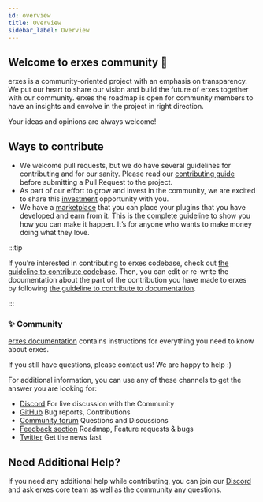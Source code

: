 ```yaml
---
id: overview
title: Overview
sidebar_label: Overview
---
```


## Welcome to erxes community 👋 

erxes is a community-oriented project with an emphasis on transparency. We put our heart to share our vision and build the future of erxes together with our community. erxes the roadmap is open for community members to have an insights and envolve in the project in right direction. 

Your ideas and opinions are always welcome! 

## Ways to contribute

- We welcome pull requests, but we do have several guidelines for contributing and for our sanity. Please read our <a href="https://www.erxes.org/getting-started/contributing-guide" target="_blank" >contributing guide</a> before submitting a Pull Request to the project.
- As part of our effort to grow and invest in the community, we are excited to share this <a href="https://erxes.io/invest" target="_blank">investment</a> opportunity with you. 
- We have a <a href="https://erxes.io/marketplace" target="_blank">marketplace</a> that you can place your plugins that you have developed and earn from it. This is <a href="https://www.erxes.org/overview/deployment-overview" target="_blank">the complete guideline</a> to show you how you can make it happen. It’s for anyone who wants to make money doing what they love.


:::tip

If you’re interested in contributing to erxes codebase, check out <a href="https://www.erxes.org/contribute/contribute-to-codebase" target="_blank">the guideline to contribute codebase</a>. Then, you can edit or re-write the documentation about the part of the contribution you have made to erxes by following <a href="https://www.erxes.org/contribute/contribute-to-documentation" target="_blank">the guideline to contribute to documentation</a>. 

:::


### ✨ Community

<a href="https://www.erxes.org/overview/deployment-overview" target="_blank"> erxes documentation</a> contains instructions for everything you need to know about erxes.

If you still have questions, please contact us! We are happy to help :) 

For additional information, you can use any of these channels to get the answer you are looking for:

- <a href="https://discord.com/invite/aaGzy3gQK5" target="_blank">Discord</a> For live discussion with the Community
- <a href="https://github.com/erxes/erxes" target="_blank">GitHub</a> Bug reports, Contributions
- <a href="https://github.com/erxes/erxes/discussions" target="_blank">Community forum</a> Questions and Discussions
- <a href="https://github.com/erxes/erxes/issues" target="_blank">Feedback section</a> Roadmap, Feature requests & bugs
- <a href="https://twitter.com/erxesHQ" target="_blank">Twitter</a> Get the news fast



## Need Additional Help?

If you need any additional help while contributing, you can join our <a href="https://discord.com/invite/aaGzy3gQK5" target="_blank" target="_blank">Discord</a> and ask erxes core team as well as the community any questions.

